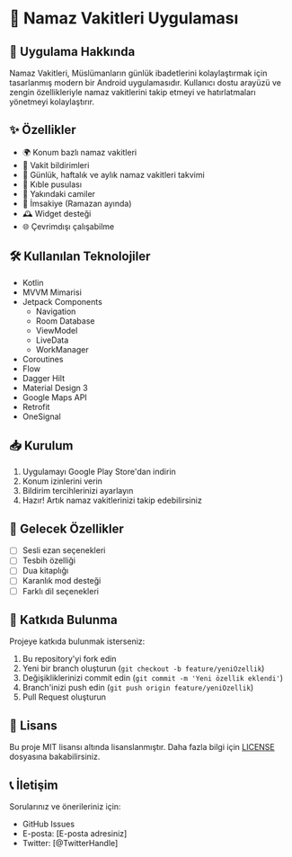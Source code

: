 # 🕌 Namaz Vakitleri Uygulaması

## 📱 Uygulama Hakkında

Namaz Vakitleri, Müslümanların günlük ibadetlerini kolaylaştırmak için tasarlanmış modern bir Android uygulamasıdır. Kullanıcı dostu arayüzü ve zengin özellikleriyle namaz vakitlerini takip etmeyi ve hatırlatmaları yönetmeyi kolaylaştırır.

## ✨ Özellikler

- 🌍 Konum bazlı namaz vakitleri
- 🔔 Vakit bildirimleri
- 📅 Günlük, haftalık ve aylık namaz vakitleri takvimi
- 🎯 Kıble pusulası
- 📍 Yakındaki camiler
- 🌙 İmsakiye (Ramazan ayında)
- 🕰️ Widget desteği
- 🌐 Çevrimdışı çalışabilme

## 🛠️ Kullanılan Teknolojiler

- Kotlin
- MVVM Mimarisi
- Jetpack Components
  - Navigation
  - Room Database
  - ViewModel
  - LiveData
  - WorkManager
- Coroutines
- Flow
- Dagger Hilt
- Material Design 3
- Google Maps API
- Retrofit
- OneSignal

## 📥 Kurulum

1. Uygulamayı Google Play Store'dan indirin
2. Konum izinlerini verin
3. Bildirim tercihlerinizi ayarlayın
4. Hazır! Artık namaz vakitlerinizi takip edebilirsiniz

## 🎯 Gelecek Özellikler

- [ ] Sesli ezan seçenekleri
- [ ] Tesbih özelliği
- [ ] Dua kitaplığı
- [ ] Karanlık mod desteği
- [ ] Farklı dil seçenekleri

## 🤝 Katkıda Bulunma

Projeye katkıda bulunmak isterseniz:

1. Bu repository'yi fork edin
2. Yeni bir branch oluşturun (`git checkout -b feature/yeniOzellik`)
3. Değişikliklerinizi commit edin (`git commit -m 'Yeni özellik eklendi'`)
4. Branch'inizi push edin (`git push origin feature/yeniOzellik`)
5. Pull Request oluşturun

## 📝 Lisans

Bu proje MIT lisansı altında lisanslanmıştır. Daha fazla bilgi için [LICENSE](LICENSE) dosyasına bakabilirsiniz.

## 📞 İletişim

Sorularınız ve önerileriniz için:

- GitHub Issues
- E-posta: [E-posta adresiniz]
- Twitter: [@TwitterHandle]